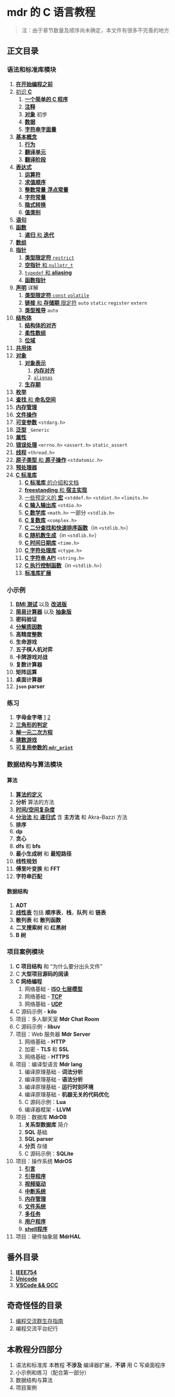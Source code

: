 # mdr 的 C 语言教程

> 注：由于章节数量及顺序尚未确定，本文件有很多不完善的地方

## 正文目录

### 语法和标准库模块

1. [**在开始编程之前**](/教程/正文/语法和标准库/1_在开始编程之前.md)
2. [初识 **C**](/教程/正文/语法和标准库/2_初识C.md)
   1. [**一个简单的 C 程序**](/教程/正文/语法和标准库/2_初识C/2_1_一个简单的C程序.md)
   2. [**注释**](/教程/正文/语法和标准库/2_初识C/2_2_注释.md)
   3. [**对象**](/教程/正文/语法和标准库/2_初识C/2_3_C对象_初步.md) 初步
   4. [**数据**](/教程/正文/语法和标准库/2_初识C/2_4_数据.md)
   5. [**字符串字面量**](/教程/正文/语法和标准库/2_初识C/2_5_字符串字面量.md)
3. [**基本概念**](/教程/正文/语法和标准库/3_基本概念.md)
   1. [**行为**](/教程/正文/语法和标准库/3_基本概念/3_1_行为.md)
   2. [**翻译单元**](/教程/正文/语法和标准库/3_基本概念/3_2_翻译单元.md)
   3. [**翻译阶段**](/教程/正文/语法和标准库/3_基本概念/3_3_翻译阶段.md)
4. [**表达式**](/教程/正文/语法和标准库/4_表达式.md)
   1. [**运算符**](/教程/正文/语法和标准库/4_表达式/4_1_运算符.md)
   2. [**求值顺序**](/教程/正文/语法和标准库/4_表达式/4_2_求值顺序.md)
   3. [**整数常量** **浮点常量**](/教程/正文/语法和标准库/4_表达式/4_3_整数常量_浮点常量.md)
   4. [**字符常量**](/教程/正文/语法和标准库/4_表达式/4_4_字符常量.md)
   5. [**隐式转换**](/教程/正文/语法和标准库/4_表达式/4_5_隐式转换.md)
   6. [**值类别**](/教程/正文/语法和标准库/4_表达式/4_6_值类别.md)
5. [**语句**](/教程/正文/语法和标准库/5_语句.md)
6. [**函数**](/教程/正文/语法和标准库/6_函数.md)
   1. [**递归** 和 **迭代**](/教程/正文/语法和标准库/6_函数/6_1_递归和迭代.md)
7. [**数组**](/教程/正文/语法和标准库/7_数组.md)
8. [**指针**](/教程/正文/语法和标准库/8_指针.md)
   1. [**类型限定符** `restrict`](/教程/正文/语法和标准库/8_指针/8_1_restrict.md)
   2. [**空指针** 和 `nullptr_t`](/教程/正文/语法和标准库/8_指针/8_2_空指针.md)
   3. [`typedef` 和 **aliasing**](/教程/正文/语法和标准库/8_指针/8_3_typedef_aliasing.md)
   4. [**函数指针**](/教程/正文/语法和标准库/8_指针/8_4_函数指针.md)
9. [**声明**](/教程/正文/语法和标准库/9_声明.md) 详解
    1. [**类型限定符** `const` `volatile`](/教程/正文/语法和标准库/9_声明/9_1_const_volatile.md)
    2. [**链接** 和 **存储期** 限定符](/教程/正文/语法和标准库/9_声明/9_2_auto_static_register_extern.md) `auto` `static` `register` `extern`
    3. [**类型推导**](/教程/正文/语法和标准库/9_声明/9_3_类型推导.md) `auto`
10. [**结构体**](/教程/正文/语法和标准库/10_结构体.md)
    1. [**结构体的对齐**](/教程/正文/语法和标准库/10_结构体/10_1_结构体对齐.md)
    2. [**柔性数组**](/教程/正文/语法和标准库/10_结构体/10_2_柔性数组.md)
    3. [**位域**](/教程/正文/语法和标准库/10_结构体/10_3_位域.md)
11. [**共用体**](/教程/正文/语法和标准库/11_共用体.md)
12. [**对象**](/教程/正文/语法和标准库/12_对象.md)
    1. [**对象表示**](/教程/正文/语法和标准库/12_对象/12_1_对象表示.md)
        1. [**内存对齐**](/教程/正文/语法和标准库/12_对象/12_1_对象表示/12_1_1_内存对齐.md)
        2. [`alignas`](/教程/正文/语法和标准库/12_对象/12_1_对象表示/12_1_2_alignas.md)
    2. [**生存期**](/教程/正文/语法和标准库/12_对象/12_2_生存期.md)
13. [**枚举**](/教程/正文/语法和标准库/13_枚举.md)
14. [**查找** 和 **命名空间**](/教程/正文/语法和标准库/14_查找_命名空间.md)
15. [**内存管理**](/教程/正文/语法和标准库/15_内存管理.md)
16. [**文件操作**](/教程/正文/语法和标准库/16_文件操作.md)
17. [**可变参数**](/教程/正文/语法和标准库/17_可变参数.md) `<stdarg.h>`
18. [**泛型**](/教程/正文/语法和标准库/18_泛型选择.md) `_Generic`
19. [**属性**](/教程/正文/语法和标准库/19_属性.md)
20. [**错误处理**](/教程/正文/语法和标准库/20_错误处理.md) `<errno.h>` `<assert.h>` `static_assert`
21. [**线程**](/教程/正文/语法和标准库/21_线程.md) `<thread.h>`
22. [**原子类型** 和 **原子操作**](/教程/正文/语法和标准库/22_原子.md) `<stdatomic.h>`
23. [**预处理器**](/教程/正文/语法和标准库/23_预处理器.md)
24. [**C 标准库**](/教程/正文/语法和标准库/24_C标准库.md)
    1. [**C 标准库** 的介绍和文档](/教程/正文/语法和标准库/24_C标准库/24_1_C标准库的介绍和文档.md)
    2. [**freestanding** 和 **宿主实现**](/教程/正文/语法和标准库/24_C标准库/24_2_freestanding_宿主实现.md)
    3. [一些预定义的 **宏**](/教程/正文/语法和标准库/24_C标准库/24_3_C预定义宏) `<stddef.h>` `<stdint.h>` `<limits.h>`
    4. [**C 输入输出库**](/教程/正文/语法和标准库/24_C标准库/24_4_C输入输出库.md) `<stdio.h>`
    5. [**C 数学库**](/教程/正文/语法和标准库/24_C标准库/24_5_C数学库.md) `<math.h>` 一部分 `<stdlib.h>`
    6. [**C 复数库**](/教程/正文/语法和标准库/24_C标准库/24_6_C复数库.md) `<complex.h>`
    7. [**C 二分查找和快速排序函数**](/教程/正文/语法和标准库/24_C标准库/24_7_二分查找与快排.md)（in `<stdlib.h>`）
    8. [**C 随机数生成**](/教程/正文/语法和标准库/24_C标准库/24_8_随机数生成.md)（in `<stdlib.h>`）
    9. [**C 时间日期库**](/教程/正文/语法和标准库/24_C标准库/24_9_C时间日期库.md) `<time.h>`
    10. [**C 字符处理库**](/教程/正文/语法和标准库/24_C标准库/24_10_C字符处理库.md) `<ctype.h>`
    11. [**C 字符串 API**](教程/正文/语法和标准库/24_C标准库/24_11_字符串API.md) `<string.h>`
    12. [**C 执行控制函数**](/教程/正文/语法和标准库/24_C标准库/24_12_执行控制函数.md)（in `<stdlib.h>`）
    13. [**标准库扩展**](/教程/正文/语法和标准库/24_C标准库/24_13_标准库扩展.md)

### 小示例

1. [**BMI 测试**](/教程/示例代码/语法和标准库/8_BMI测试.c) 以及 [**改进版**](/教程/示例代码/语法和标准库/10_改进的BMI测试.c)
2. [**简易计算器**](/教程/示例代码/语法和标准库/12_简易计算器.c) 以及 [**抽象版**](/教程/示例代码/语法和标准库/也许是简易计算器.c)
3. **密码验证**
4. [**分解质因数**](/教程/示例代码/语法和标准库/质因数分解.c)
5. **高精度整数**
6. **生命游戏**
7. **五子棋人机对弈**
8. **卡牌游戏对战**
9. **复数计算器**
10. **矩阵运算**
11. **桌面计算器**
12. **`json` parser**

### 练习

1. **字母金字塔** [1](/教程/示例代码/练习/1_字母金字塔_1.c) [2](/教程/示例代码/练习/1_字母金字塔_2.c)
2. [**三角形的判定**](/教程/示例代码/练习/2_三角形的判定.c)
3. [**解一元二次方程**](/教程/示例代码/练习/3_一元二次方程.c)
4. [**猜数游戏**](/教程/示例代码/练习/unk_猜数游戏.c)
5. [**可复用参数的 `mdr_print`**](/教程/示例代码/练习/unk_mdrprint.c)

### 数据结构与算法模块

#### 算法

1. [**算法的定义**](/教程/正文/数据结构与算法/算法/1_什么是算法.md)
2. **分析** 算法的方法
3. [**时间/空间复杂度**](/教程/正文/数据结构与算法/算法/3_算法的时间和空间复杂度.md)
4. [**分治法** 和 **递归式**](/教程/正文/数据结构与算法/算法/4_分治法和递归式.md) 含 **主方法** 和 Akra-Bazzi 方法
5. **排序**
6. **dp**
7. **贪心**
8. **dfs** 和 **bfs**
9. **最小生成树** 和 **最短路径**
10. **线性规划**
11. **傅里叶变换** 和 **FFT**
12. **字符串匹配**

#### 数据结构

1. **ADT**
2. [**线性表**](/教程/正文/数据结构与算法/数据结构/1_线性表.md) 包括 **顺序表**，**栈**，**队列** 和 **链表**
3. **散列表** 和 **散列函数**
4. **二叉搜索树** 和 **红黑树**
5. **B 树**

### 项目案例模块

1. **C 项目结构** 和 “为什么要分出头文件”
2. C **大型项目源码的阅读**
3. **C 网络编程**
   1. 网络基础 - [**ISO 七层模型**](/教程/正文/项目/74_ISO七层模型.md)
   2. 网络基础 - [**TCP**](/教程/正文/项目/75_TCP.md)
   3. 网络基础 - [**UDP**](/教程/正文/项目/76_UDP.md)
4. C 源码示例 - **kilo**
5. 项目：多人聊天室 **Mdr Chat Room**
6. C 源码示例 - **libuv**
7. 项目：Web 服务器 **Mdr Server**
    1. 网络基础 - **HTTP**
    2. 加密 - **TLS** 和 **SSL**
    3. 网络基础 - **HTTPS**
8. 项目：编译型语言 **Mdr lang**
    1. 编译原理基础 - **词法分析**
    2. 编译原理基础 - **语法分析**
    3. 编译原理基础 - **运行时刻环境**
    4. 编译原理基础 - **机器无关的代码优化**
    5. C 源码示例：**Lua**
    6. 编译器框架 - **LLVM**
9. 项目：数据库 **MdrDB**
    1. **关系型数据库** 简介
    2. **SQL** 基础
    3. **SQL parser**
    4. **分页** 存储
    5. C 源码示例：**SQLite**
10. 项目：操作系统 **MdrOS**
    1. [**引言**](/教程/正文/项目/MdrOS/root.md)
    2. [**引导程序**](/教程/正文/项目/MdrOS/bootloader.md)
    3. [**视频驱动**](/教程/正文/项目/MdrOS/video_driver.md)
    4. [**中断系统**](/教程/正文/项目/MdrOS/interrupt.md)
    5. [**内存管理**](/教程/正文/项目/MdrOS/memory.md)
    6. [**文件系统**](/教程/正文/项目/MdrOS/filesystem.md)
    7. [**多任务**](/教程/正文/项目/MdrOS/task.md)
    8. [**用户程序**](/教程/正文/项目/MdrOS/application.md)
    9. [**shell程序**](/教程/正文/项目/MdrOS/shell.md)
11. 项目：硬件抽象层 **MdrHAL**

## 番外目录

1. [**IEEE754**](/教程/番外/1_IEEE754.md)
2. [**Unicode**](/教程/番外/2_Unicode.md)
3. [**VSCode && GCC**](/教程/番外/3_VSCode+GCC.md)

## 奇奇怪怪的目录

1. [编程交流群生存指南](/杂项/技术无关/1_编程交流群生存指南.md)
2. 编程交流平台纪行

## 本教程分四部分

1. 语法和标准库
   本教程 **不涉及** 编译器扩展，**不讲** 用 C 写桌面程序
2. 小示例和练习（配合第一部分）
3. 数据结构与算法
4. 项目案例
